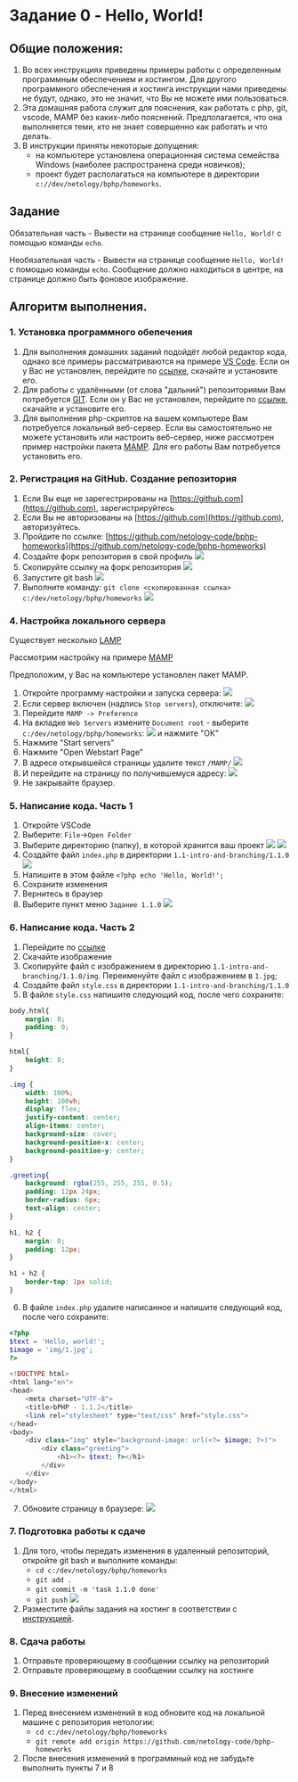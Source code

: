 # Задание 0 - Hello, World!

## Общие положения:
1. Во всех инструкциях приведены примеры работы с определенным программным обеспечением и хостингом. 
Для другого программного обеспечения и хостинга инструкции нами приведены не будут, однако, это не значит, что Вы не можете ими пользоваться.
2. Эта домашняя работа служит для пояснения, как работать с php, git, vscode, MAMP без каких-либо пояснений. 
Предполагается, что она выполняется теми, кто не знает совершенно как работать и что делать.
3. В инструкции приняты некоторые допущения:
   - на компьютере установлена операционная система семейства Windows (наиболее распространена среди новичков);
   - проект будет располагаться на компьютере в директории `c://dev/netology/bphp/homeworks`.

## Задание

Обязательная часть - Вывести на странице сообщение `Hello, World!` c помощью команды `echo`.

Необязательная часть - Вывести на странице сообщение `Hello, World!` c помощью команды `echo`. Сообщение должно находиться в центре, на странице должно быть фоновое изображение.

## Алгоритм выполнения.

### 1. Установка программного обепечения
1. Для выполнения домашних заданий подойдёт любой редактор кода, однако все примеры рассматриваются на примере [VS Code](https://code.visualstudio.com). Если он у Вас не установлен, перейдите по [ссылке](https://code.visualstudio.com), скачайте и установите его.  
2. Для работы с удалёнными (от слова "дальний") репозиториями Вам потребуется [GIT](https://git-scm.com). Если он у Вас не установлен, перейдите по [ссылке](https://git-scm.com), скачайте и установите его.
3. Для выполнения php-скриптов на вашем компьютере Вам потребуется локальный веб-сервер. Если вы самостоятельно не можете установить или настроить веб-сервер, ниже рассмотрен пример настройки пакета [MAMP](https://www.mamp.info/en/). Для его работы Вам потребуется установить его.

### 2. Регистрация на GitHub. Создание репозитория
1. Если Вы еще не зарегестрированы на [https://github.com](https://github.com), зарегистрируйтесь
2. Если Вы не авторизованы на [https://github.com](https://github.com), авторизуйтесь.
3. Пройдите по ссылке: [https://github.com/netology-code/bphp-homeworks](https://github.com/netology-code/bphp-homeworks)
4. Создайте форк репозитория в свой профиль
![](img/readme/1.png)
5. Скопируйте ссылку на форк репозитория
![](img/readme/2.png)
6. Запустите git bash
![](img/readme/6.png)
7. Выполните команду:
`git clone <скопированная ссылка> c:/dev/netology/bphp/homeworks`
![](img/readme/7.png)

### 4. Настройка локального сервера

Существует несколько [LAMP](https://ru.wikipedia.org/wiki/LAMP)

Рассмотрим настройку на примере [MAMP](https://www.mamp.info/en/)

Предположим, у Вас на компьютере установлен пакет MAMP.

1. Откройте программу настройки и запуска сервера:
![](img/readme/8.png)
2. Если сервер включен (надпись `Stop servers`), отключите:
![](img/readme/9.png)
3. Перейдите `MAMP -> Preference`
4. На вкладке `Web Servers` измените `Document root` - выберите `c:/dev/netology/bphp/homeworks`:
![](img/readme/10.png)
   и нажмите "ОК"
5. Нажмите "Start servers"
6. Нажмите "Open Webstart Page"
7. В адресе открывшейся страницы удалите текст `/MAMP/`
![](img/readme/11.png)
8. И перейдите на страницу по получившемуся адресу:
![](img/readme/12.png)
9. Не закрывайте браузер.

### 5. Написание кода. Часть 1
1. Откройте VSCode
2. Выберите: `File`->`Open Folder`
3. Выберите директорию (папку), в которой хранится ваш проект
![](img/readme/3.png)
![](img/readme/4.png)
4. Создайте файл `index.php` в директории `1.1-intro-and-branching/1.1.0`
![](img/readme/5.png)
5. Напишите в этом файле `<?php echo 'Hello, World!';`
6. Сохраните изменения
7. Вернитесь в браузер
8. Выберите пункт меню `Задание 1.1.0`
![](img/readme/13.png)


### 6. Написание кода. Часть 2
1. Перейдите по [ссылке](https://pixabay.com/ru/photos/компьютер-компьютерный-код-экран-1209641/)
2. Скачайте изображение
3. Скопируйте файл с изображением в директорию `1.1-intro-and-branching/1.1.0/img`. 
Переименуйте файл с изображением в `1.jpg`;
4. Создайте файл `style.css` в директории `1.1-intro-and-branching/1.1.0`
5. В файле `style.css` напишите следующий код, после чего сохраните:
```css
body,html{
    margin: 0;
    padding: 0;
}

html{
    height: 0;
}

.img {
    width: 100%;
    height: 100vh;
    display: flex;
    justify-content: center;
    align-items: center;
    background-size: cover;
    background-position-x: center;
    background-position-y: center;
}

.greeting{
    background: rgba(255, 255, 255, 0.5);
    padding: 12px 24px;
    border-radius: 6px;
    text-align: center;
}

h1, h2 {
    margin: 0;
    padding: 12px;
}

h1 + h2 {
    border-top: 1px solid;
}
```
6. В файле `index.php` удалите написанное и напишите следующий код, после чего сохраните:
```php
<?php 
$text = 'Hello, world!';
$image = 'img/1.jpg';
?>

<!DOCTYPE html>
<html lang="en">
<head>
    <meta charset="UTF-8">
    <title>bPHP - 1.1.2</title>
    <link rel="stylesheet" type="text/css" href="style.css">
</head>
<body>
    <div class="img" style="background-image: url(<?= $image; ?>)">
        <div class="greeting">
            <h1><?= $text; ?></h1>
        </div>
    </div>
</body>
</html>
```
7. Обновите страницу в браузере:
![](img/readme/14.png)

### 7. Подготовка работы к сдаче
1. Для того, чтобы передать изменения в удаленный репозиторий, откройте git bash и выполните команды:
   - `cd c:/dev/netology/bphp/homeworks`
   - `git add .`
   - `git commit -m 'task 1.1.0 done'`
   - `git push`
![](img/readme/15.png)
2. Разместите файлы задания на хостинг в соответствии с [инструкцией](../../0-sharing/homework/hosting).

### 8. Сдача работы
1. Отправьте проверяющему в сообщении ссылку на репозиторий
2. Отправьте проверяющему в сообщении ссылку на хостинге

### 9. Внесение изменений
1. Перед внесением изменений в код обновите код на локальной машине с репозитория нетологии:
   - `cd c:/dev/netology/bphp/homeworks`
   - `git remote add origin https://github.com/netology-code/bphp-homeworks`
2. После внесения изменений в программный код не забудьте выполнить пункты 7 и 8
